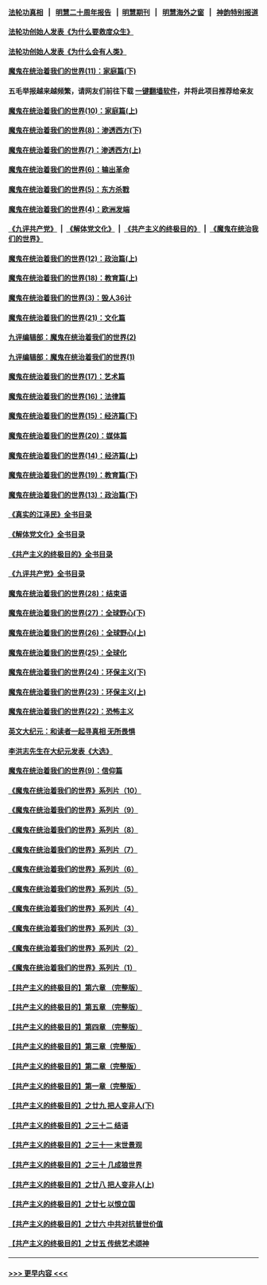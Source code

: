 #### [法轮功真相](https://github.com/gfw-breaker/truth/blob/master/README.md?t=0) &nbsp;&nbsp;|&nbsp;&nbsp; [明慧二十周年报告](https://github.com/gfw-breaker/mh-reports/blob/master/README.md?t=0) &nbsp;&nbsp;|&nbsp;&nbsp;[明慧期刊](https://github.com/gfw-breaker/mh-qikan) &nbsp;&nbsp;|&nbsp;&nbsp; [明慧海外之窗](https://github.com/gfw-breaker/mh-news/blob/master/README.md?t=0) &nbsp;&nbsp;|&nbsp;&nbsp; [神韵特别报道](https://github.com/gfw-breaker/mh-news/blob/master/shenyun.md?t=0)
#### [法轮功创始人发表《为什么要救度众生》](../pages/nsc422/n13975246.md?t=05210343) 
#### [法轮功创始人发表《为什么会有人类》](../pages/nsc422/n13912117.md?t=05210343) 
#### [魔鬼在统治着我们的世界(11)：家庭篇(下)](../pages/nsc422/n10440961.md?t=05210343) 
#### 五毛举报越来越频繁，请网友们前往下载 [一键翻墙软件](https://github.com/gfw-breaker/ssr-accounts)，并将此项目推荐给亲友
#### [魔鬼在统治着我们的世界(10)：家庭篇(上)](../pages/nsc422/n10435448.md?t=05210343) 
#### [魔鬼在统治着我们的世界(8)：渗透西方(下)](../pages/nsc422/n10429603.md?t=05210343) 
#### [魔鬼在统治着我们的世界(7)：渗透西方(上)](../pages/nsc422/n10426013.md?t=05210343) 
#### [魔鬼在统治着我们的世界(6)：输出革命](../pages/nsc422/n10421536.md?t=05210343) 
#### [魔鬼在统治着我们的世界(5)：东方杀戮](../pages/nsc422/n10417707.md?t=05210343) 
#### [魔鬼在统治着我们的世界(4)：欧洲发端](../pages/nsc422/n10414890.md?t=05210343) 
#### [《九评共产党》](https://github.com/begood0513/9ping.md/blob/master/README.md) &nbsp;|&nbsp; [《解体党文化》](../../../../jtdwh.md/blob/master/README.md)  &nbsp;|&nbsp; [《共产主义的终极目的》](../../../../gczydzjmd.md/blob/master/README.md) &nbsp;|&nbsp; [《魔鬼在统治我们的世界》](../../../../mgztzwmdsj.md/blob/master/README.md) 
#### [魔鬼在统治着我们的世界(12)：政治篇(上)](../pages/nsc422/n10444576.md?t=05210343) 
#### [魔鬼在统治着我们的世界(18)：教育篇(上)](../pages/nsc422/n10526970.md?t=05210343) 
#### [魔鬼在统治着我们的世界(3)：毁人36计](../pages/nsc422/n10411583.md?t=05210343) 
#### [魔鬼在统治着我们的世界(21)：文化篇](../pages/nsc422/n10597706.md?t=05210343) 
#### [九评编辑部：魔鬼在统治着我们的世界(2)](../pages/nsc422/n10410036.md?t=05210343) 
#### [九评编辑部：魔鬼在统治着我们的世界(1)](../pages/nsc422/n10406825.md?t=05210343) 
#### [魔鬼在统治着我们的世界(17)：艺术篇](../pages/nsc422/n10499093.md?t=05210343) 
#### [魔鬼在统治着我们的世界(16)：法律篇](../pages/nsc422/n10485969.md?t=05210343) 
#### [魔鬼在统治着我们的世界(15)：经济篇(下)](../pages/nsc422/n10469975.md?t=05210343) 
#### [魔鬼在统治着我们的世界(20)：媒体篇](../pages/nsc422/n10586579.md?t=05210343) 
#### [魔鬼在统治着我们的世界(14)：经济篇(上)](../pages/nsc422/n10457370.md?t=05210343) 
#### [魔鬼在统治着我们的世界(19)：教育篇(下)](../pages/nsc422/n10564808.md?t=05210343) 
#### [魔鬼在统治着我们的世界(13)：政治篇(下)](../pages/nsc422/n10448270.md?t=05210343) 
#### [《真实的江泽民》全书目录](../pages/nsc422/n13721399.md?t=05210343) 
#### [《解体党文化》全书目录](../pages/nsc422/n13721157.md?t=05210343) 
#### [《共产主义的终极目的》全书目录](../pages/nsc422/n13721048.md?t=05210343) 
#### [《九评共产党》全书目录](../pages/nsc422/n13708085.md?t=05210343) 
#### [魔鬼在统治着我们的世界(28)：结束语](../pages/nsc422/n10936246.md?t=05210343) 
#### [魔鬼在统治着我们的世界(27)：全球野心(下)](../pages/nsc422/n10928319.md?t=05210343) 
#### [魔鬼在统治着我们的世界(26)：全球野心(上)](../pages/nsc422/n10900318.md?t=05210343) 
#### [魔鬼在统治着我们的世界(25)：全球化](../pages/nsc422/n10788205.md?t=05210343) 
#### [魔鬼在统治着我们的世界(24)：环保主义(下)](../pages/nsc422/n10695307.md?t=05210343) 
#### [魔鬼在统治着我们的世界(23)：环保主义(上)](../pages/nsc422/n10688613.md?t=05210343) 
#### [魔鬼在统治着我们的世界(22)：恐怖主义](../pages/nsc422/n10614727.md?t=05210343) 
#### [英文大纪元：和读者一起寻真相 无所畏惧](../pages/nsc422/n12542027.md?t=05210343) 
#### [李洪志先生在大纪元发表《大选》](../pages/nsc422/n12534746.md?t=05210343) 
#### [魔鬼在统治着我们的世界(9)：信仰篇](../pages/nsc422/n10432159.md?t=05210343) 
#### [《魔鬼在统治着我们的世界》系列片（10）](../pages/nsc422/n12292670.md?t=05210343) 
#### [《魔鬼在统治着我们的世界》系列片（9）](../pages/nsc422/n12290859.md?t=05210343) 
#### [《魔鬼在统治着我们的世界》系列片（8）](../pages/nsc422/n12287445.md?t=05210343) 
#### [《魔鬼在统治着我们的世界》系列片（7）](../pages/nsc422/n12283425.md?t=05210343) 
#### [《魔鬼在统治着我们的世界》系列片（6）](../pages/nsc422/n12282314.md?t=05210343) 
#### [《魔鬼在统治着我们的世界》系列片（5）](../pages/nsc422/n12281419.md?t=05210343) 
#### [《魔鬼在统治着我们的世界》系列片（4）](../pages/nsc422/n12274024.md?t=05210343) 
#### [《魔鬼在统治着我们的世界》系列片（3）](../pages/nsc422/n12271322.md?t=05210343) 
#### [《魔鬼在统治着我们的世界》系列片（2）](../pages/nsc422/n12269049.md?t=05210343) 
#### [《魔鬼在统治着我们的世界》系列片（1）](../pages/nsc422/n12267575.md?t=05210343) 
#### [【共产主义的终极目的】第六章 （完整版）](../pages/nsc422/n11428913.md?t=05210343) 
#### [【共产主义的终极目的】第五章 （完整版）](../pages/nsc422/n11428912.md?t=05210343) 
#### [【共产主义的终极目的】第四章 （完整版）](../pages/nsc422/n11428907.md?t=05210343) 
#### [【共产主义的终极目的】第三章（完整版）](../pages/nsc422/n11428848.md?t=05210343) 
#### [【共产主义的终极目的】第二章（完整版）](../pages/nsc422/n11428831.md?t=05210343) 
#### [【共产主义的终极目的】第一章（完整版）](../pages/nsc422/n11417651.md?t=05210343) 
#### [【共产主义的终极目的】之廿九 把人变非人(下)](../pages/nsc422/n11344140.md?t=05210343) 
#### [【共产主义的终极目的】之三十二 结语](../pages/nsc422/n11360535.md?t=05210343) 
#### [【共产主义的终极目的】之三十一 末世景观](../pages/nsc422/n11351129.md?t=05210343) 
#### [【共产主义的终极目的】之三十 几成狼世界](../pages/nsc422/n11348280.md?t=05210343) 
#### [【共产主义的终极目的】之廿八 把人变非人(上)](../pages/nsc422/n11340492.md?t=05210343) 
#### [【共产主义的终极目的】之廿七 以恨立国](../pages/nsc422/n11336944.md?t=05210343) 
#### [【共产主义的终极目的】之廿六 中共对抗普世价值](../pages/nsc422/n11324785.md?t=05210343) 
#### [【共产主义的终极目的】之廿五 传统艺术颂神](../pages/nsc422/n11296396.md?t=05210343) 

----
#### [ >>> 更早内容 <<< ](../indexes/nsc422-earlier.md)
